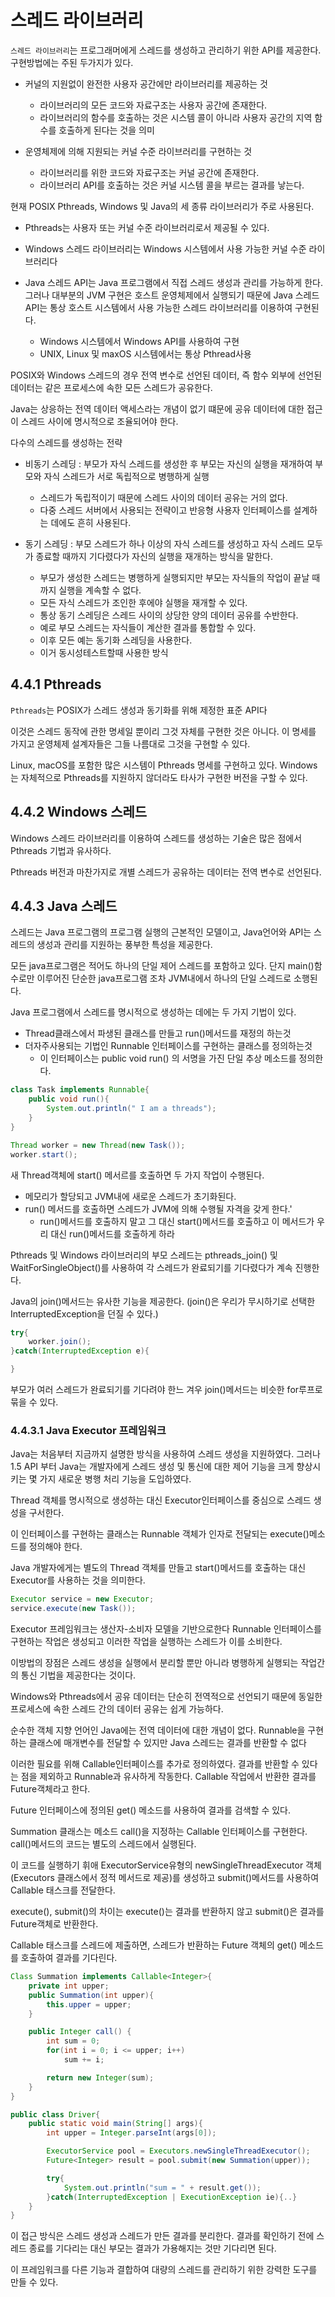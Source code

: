 # 스레드 라이브러리

`스레드 라이브러리`는 프로그래머에게 스레드를 생성하고 관리하기 위한 API를 제공한다. 구현방법에는 주된 두가지가 있다.

-   커널의 지원없이 완전한 사용자 공간에만 라이브러리를 제공하는 것

    -   라이브러리의 모든 코드와 자료구조는 사용자 공간에 존재한다.
    -   라이브러리의 함수를 호출하는 것은 시스템 콜이 아니라 사용자 공간의 지역 함수를 호출하게 된다는 것을 의미

-   운영체제에 의해 지원되는 커널 수준 라이브러리를 구현하는 것
    -   라이브러리를 위한 코드와 자료구조는 커널 공간에 존재한다.
    -   라이브러리 API를 호출하는 것은 커널 시스템 콜을 부르는 결과를 낳는다.

현재 POSIX Pthreads, Windows 및 Java의 세 종류 라이브러리가 주로 사용된다.

-   Pthreads는 사용자 또는 커널 수준 라이브러리로서 제공될 수 있다.

-   Windows 스레드 라이브러리는 Windows 시스템에서 사용 가능한 커널 수준 라이브러리다

-   Java 스레드 API는 Java 프로그램에서 직접 스레드 생성과 관리를 가능하게 한다. 그러나 대부분의 JVM 구현은 호스트 운영체제에서 실행되기 때문에 Java 스레드 API는 통상 호스트 시스템에서 사용 가능한 스레드 라이브러리를 이용하여 구현된다.
    -   Windows 시스템에서 Windows API를 사용하여 구현
    -   UNIX, Linux 및 maxOS 시스템에서는 통상 Pthread사용

POSIX와 Windows 스레드의 경우 전역 변수로 선언된 데이터, 즉 함수 외부에 선언된 데이터는 같은 프로세스에 속한 모든 스레드가 공유한다.

Java는 상응하는 전역 데이터 액세스라는 개념이 없기 떄문에 공유 데이터에 대한 접근이 스레드 사이에 명시적으로 조율되어야 한다.

다수의 스레드를 생성하는 전략

-   비동기 스레딩 : 부모가 자식 스레드를 생성한 후 부모는 자신의 실행을 재개하여 부모와 자식 스레드가 서로 독립적으로 병행하게 실행

    -   스레드가 독립적이기 때문에 스레드 사이의 데이터 공유는 거의 없다.
    -   다중 스레드 서버에서 사용되는 전략이고 반응형 사용자 인터페이스를 설계하는 데에도 흔히 사용된다.

-   동기 스레딩 : 부모 스레드가 하나 이상의 자식 스레드를 생성하고 자식 스레드 모두가 종료할 때까지 기다렸다가 자신의 실행을 재개하는 방식을 말한다.
    -   부모가 생성한 스레드는 병행하게 실행되지만 부모는 자식들의 작업이 끝날 때 까지 실행을 계속할 수 없다.
    -   모든 자식 스레드가 조인한 후에야 실행을 재개할 수 있다.
    -   통상 동기 스레딩은 스레드 사이의 상당한 양의 데이터 공유를 수반한다.
    -   예로 부모 스레드는 자식들이 계산한 결과를 통합할 수 있다.
    -   이후 모든 예는 동기화 스레딩을 사용한다.
    -   이거 동시성테스트할때 사용한 방식

## 4.4.1 Pthreads

`Pthreads`는 POSIX가 스레드 생성과 동기화를 위해 제정한 표준 API다

이것은 스레드 동작에 관한 명세일 뿐이리 그것 자체를 구현한 것은 아니다. 이 명세를 가지고 운영체제 설계자들은 그들 나름대로 그것을 구현할 수 있다.

Linux, macOS를 포함한 많은 시스템이 Pthreads 명세를 구현하고 있다. Windows는 자체적으로 Pthreads를 지원하지 않더라도 타사가 구현한 버전을 구할 수 있다.

## 4.4.2 Windows 스레드

Windows 스레드 라이브러리를 이용하여 스레드를 생성하는 기술은 많은 점에서 Pthreads 기법과 유사하다.

Pthreads 버전과 마찬가지로 개별 스레드가 공유하는 데이터는 전역 변수로 선언된다.

## 4.4.3 Java 스레드

스레드는 Java 프로그램의 프로그램 실행의 근본적인 모델이고, Java언어와 API는 스레드의 생성과 관리를 지원하는 풍부한 특성을 제공한다.

모든 java프로그램은 적어도 하나의 단일 제어 스레드를 포함하고 있다. 단지 main()함수로만 이루어진 단순한 java프로그램 조차 JVM내에서 하나의 단일 스레드로 소행된다.

Java 프로그램에서 스레드를 명시적으로 생성하는 데에는 두 가지 기법이 있다.

-   Thread클래스에서 파생된 클래스를 만들고 run()메서드를 재정의 하는것
-   더자주사용되는 기법인 Runnable 인터페이스를 구현하는 클래스를 정의하는것
    -   이 인터페이스는 public void run() 의 서명을 가진 단일 추상 메소드를 정의한다.

```java
class Task implements Runnable{
    public void run(){
        System.out.println(" I am a threads");
    }
}

Thread worker = new Thread(new Task());
worker.start();
```

새 Thread객체에 start() 메서르를 호출하면 두 가지 작업이 수행된다.

-   메모리가 할당되고 JVM내에 새로운 스레드가 초기화된다.
-   run() 메서드를 호출하면 스레드가 JVM에 의해 수행될 자격을 갖게 한다.'
    -   run()메서드를 호출하지 말고 그 대신 start()메서드를 호출하고 이 메서드가 우리 대신 run()메서드를 호출하게 하라

Pthreads 및 Windows 라이브러리의 부모 스레드는 pthreads_join() 및 WaitForSingleObject()를 사용하여 각 스레드가 완료되기를 기다렸다가 계속 진행한다.

Java의 join()메서드는 유사한 기능을 제공한다. (join()은 우리가 무시하기로 선택한 InterruptedException을 던질 수 있다.)

```java
try{
    worker.join();
}catch(InterruptedException e){

}
```

부모가 여러 스레드가 완료되기를 기다려야 한느 겨우 join()메서드는 비슷한 for루프로 묶을 수 있다.

### 4.4.3.1 Java Executor 프레임워크

Java는 처음부터 지금까지 설명한 방식을 사용하여 스레드 생성을 지원하였다. 그러나 1.5 API 부터 Java는 개발자에게 스레드 생성 및 통신에 대한 제어 기능을 크게 향상시키는 몇 가지 새로운 병행 처리 기능을 도입하였다.

Thread 객체를 명시적으로 생성하는 대신 Executor인터페이스를 중심으로 스레드 생성을 구서한다.

이 인터페이스를 구현하는 클래스는 Runnable 객체가 인자로 전달되는 execute()메소드를 정의해야 한다.

Java 개발자에게는 별도의 Thread 객체를 만들고 start()메서드를 호출하는 대신 Executor를 사용하는 것을 의미한다.

```java
Executor service = new Executor;
service.execute(new Task());
```

Executor 프레임워크는 생산자-소비자 모델을 기반으로한다 Runnable 인터페이스를 구현하는 작업은 생성되고 이러한 작업을 실행하는 스레드가 이를 소비한다.

이방법의 장점은 스레드 생성을 실행에서 분리할 뿐만 아니라 병행하게 실행되는 작업간의 통신 기법을 제공한다는 것이다.

Windows와 Pthreads에서 공유 데이터는 단순히 전역적으로 선언되기 때문에 동일한 프로세스에 속한 스레드 간의 데이터 공유는 쉽게 가능하다.

순수한 객체 지향 언어인 Java에는 전역 데이터에 대한 개념이 없다. Runnable을 구현하는 클래스에 매개변수를 전달할 수 있지만 Java 스레드는 결과를 반환할 수 없다

이러한 필요를 위해 Callable인터페이스를 추가로 정의하였다. 결과를 반환할 수 있다는 점을 제외하고 Runnable과 유사하게 작동한다. Callable 작업에서 반환한 결과를 Future객체라고 한다.

Future 인터페이스에 정의된 get() 메소드를 사용하여 결과를 검색할 수 있다.

Summation 클래스는 메소드 call()을 지정하는 Callable 인터페이스를 구현한다. call()메서드의 코드는 별도의 스레드에서 실행된다.

이 코드를 실행하기 휘애 ExecutorService유형의 newSingleThreadExecutor 객체(Executors 클래스에서 정적 메서드로 제공)를 생성하고 submit()메서드를 사용하여 Callable 태스크를 전달한다.

execute(), submit()의 차이는 execute()는 결과를 반환하지 않고 submit()은 결과를 Future객체로 반환한다.

Callable 태스크를 스레드에 제출하면, 스레드가 반환하는 Future 객체의 get() 메소드를 호출하여 결과를 기다린다.

```java
Class Summation implements Callable<Integer>{
    private int upper;
    public Summation(int upper){
        this.upper = upper;
    }

    public Integer call() {
        int sum = 0;
        for(int i = 0; i <= upper; i++)
            sum += i;

        return new Integer(sum);
    }
}

public class Driver{
    public static void main(String[] args){
        int upper = Integer.parseInt(args[0]);

        ExecutorService pool = Executors.newSingleThreadExecutor();
        Future<Integer> result = pool.submit(new Summation(upper));

        try{
            System.out.println("sum = " + result.get());
        }catch(InterruptedException | ExecutionException ie){..}
    }
}
```

이 접근 방식은 스레드 생성과 스레드가 만든 결과를 분리한다. 결과를 확인하기 전에 스레드 종료를 기다리는 대신 부모는 결과가 가용해지는 것만 기다리면 된다.

이 프레임워크를 다른 기능과 결합하여 대량의 스레드를 관리하기 위한 강력한 도구를 만들 수 있다.
